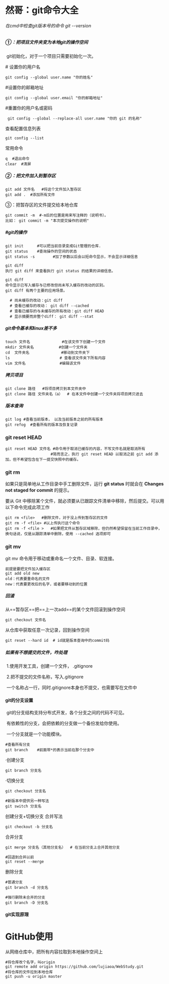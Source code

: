 # 然哥：git命令大全

###### 在cmd中检查git版本号的命令   git --version

##### ①：把项目文件夹变为本地git的操作空间

​	git初始化，对于一个项目只需要初始化一次。

\# 设置你的用户名 

```` git
git config --global user.name "你的姓名" 
````

#设置你的邮箱地址 

````git
git config --global user.email "你的邮箱地址"
````

#重置你的用户名或密码

~~~~git
 git config --global --replace-all user.name "你的 git 的名称"
~~~~



查看配置信息列表

~~~~git
git config --list        
~~~~

常用命令

~~~~git
q  #退出命令
clear  #清屏
~~~~

##### ②：把文件加入到暂存区

~~~~
git add 文件名   #将这个文件加入暂存区
git add .  #添加所有文件
~~~~

③：把暂存区的文件提交给本地仓库

~~~~
git commit -m  #-m后的位置是用来写注释的（说明书）。
比如： git commit -m "本次提交操作的说明"

~~~~



##### #git的操作

~~~~git
git init      #可以把当前目录变成Git管理的仓库.
git status    #查询操作的空间的状态
git status -s        #加了参数以后会以短命令显示，不会显示详细信息

git diff
执行 git diff 来查看执行 git status 的结果的详细信息。

git diff 
命令显示已写入缓存与已修改但尚未写入缓存的改动的区别。
git diff 有两个主要的应用场景。

  # 尚未缓存的改动：git diff
  # 查看已缓存的改动： git diff --cached
  # 查看已缓存的与未缓存的所有改动：git diff HEAD
  # 显示摘要而非整个diff： git diff --stat
~~~~

##### git命令基本和linux差不多

~~~~git
touch 文件名              #在该文件下创建一个文件
mkdir 文件夹名           #创建一个文件夹
cd  文件夹名              #移动到文件夹下
ls                      # 查看该文件夹下所有内容
vim 文件名               #编辑该文件
~~~~



##### 拷贝项目

~~~~git
git clone 路径   #将项目拷贝到本文件夹中
git clone 路径 文件夹名（a）  # 在本文件中创建一个文件夹将项目拷贝进去
~~~~



##### 版本查询

~~~~git
git log #查看当前版本， 以及当前版本之前的所有版本
git refog  #查看所有的版本及恢复记录

~~~~

### git reset HEAD

~~~~git
git reset HEAD 文件名 #命令用于取消已缓存的内容，不写文件名就是取消所有
					#简而言之，执行 git reset HEAD 以取消之前 git add 添加，但不希望包含在下一提交快照中的缓存。
~~~~

### git rm

如果只是简单地从工作目录中手工删除文件，运行 **git status** 时就会在 **Changes not staged for commit** 的提示。

要从 Git 中移除某个文件，就必须要从已跟踪文件清单中移除，然后提交。可以用以下命令完成此项工作

~~~~git
git rm <file>   #删除文件，对于没上传到暂存区的文件
git rm -f <file> #以上传执行这个命令
git rm -f <file >   #如果把文件从暂存区域移除，但仍然希望保留在当前工作目录中，换句话说，仅是从跟踪清单中删除，使用 --cached 选项即可

~~~~

### git mv

git mv 命令用于移动或重命名一个文件、目录、软连接。

~~~~git
前提是要把文件加入缓存区
git add old new
old：代表要重命名的文件
new：代表要更改后的名字，或者要移动到的位置
~~~~





##### 回滚

从==暂存区==把==上一次add==的某个文件回滚到操作空间

~~~~git
git checkout 文件名
~~~~

从仓库中获取任意一次记录，回到操作空间

~~~~git
git reset --hard id  # id就是版本查询中的commit码
~~~~

##### 如果有不想提交的文件，咋处理

​	1.使用开发工具，创建一个文件， .gitignore

​	2.把不提交的文件名称，写入.gitignore

​			一个名称占一行，同时.gitignore本身也不提交，也需要写在文件中

#### git的分支设置

​	git的分支结构支持分布式开发，各个分支之间的代码不可见。

​	有依赖性的分支，会把依赖的分支做一个备份发给你使用。

​	一个分支就是一个功能模块。

~~~~git
#查看所有分支
git branch    #前面带*的表示当前在那个分支中
~~~~

·创建分支

~~~~
git branch 分支名
~~~~

·切换分支

~~~~git
git checkout 分支名

#新版本中提供另一种写法
git switch 分支名
~~~~

创建分支+切换分支 合并写法

~~~~
git checkout -b 分支名
~~~~

合并分支

~~~~
git merge 分支名（其他分支名）  # 在当前分支上合并其他分支

#回退到合并以前
git reset --merge  
~~~~

删除分支

~~~~
#普通分支
git branch -d 分支名

#强行删除未合并的分支
git branch -D 分支名
~~~~







#### git实现原理





# GitHub使用

从网络仓库中，把所有内容拉取到本地操作空间上

~~~~git
#将仓库改个名字，叫origin
git remote add origin https://github.com/lujiaoa/WebStudy.git
#将仓库的文件拉到本地仓库
git push -u origin master
~~~~

